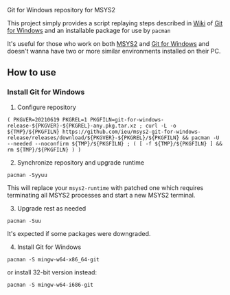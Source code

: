 Git for Windows repository for MSYS2

This project simply provides a script replaying steps described in [Wiki](https://github.com/git-for-windows/git/wiki/Install-inside-MSYS2-proper) of [Git for Windows](https://github.com/git-for-windows/git) and an installable package for use by `pacman`

It's useful for those who work on both [MSYS2](https://www.msys2.org/) and [Git for Windows](https://gitforwindows.org/) and doesn't wanna have two or more similar environments installed on their PC.

## How to use

### Install Git for Windows

1. Configure repository

```shell
( PKGVER=20210619 PKGREL=1 PKGFILN=git-for-windows-release-${PKGVER}-${PKGREL}-any.pkg.tar.xz ; curl -L -o ${TMP}/${PKGFILN} https://github.com/ieu/msys2-git-for-windows-release/releases/download/${PKGVER}-${PKGREL}/${PKGFILN} && pacman -U --needed --noconfirm ${TMP}/${PKGFILN} ; ( [ -f ${TMP}/${PKGFILN} ] && rm ${TMP}/${PKGFILN} ) )
```

2. Synchronize repository and upgrade runtime

```shell
pacman -Syyuu
```

This will replace your `msys2-runtime` with patched one which requires terminating all MSYS2 processes and start a new MSYS2 terminal.

3. Upgrade rest as needed

```shell
pacman -Suu
```

It's expected if some packages were downgraded.

4. Install Git for Windows

```shell
pacman -S mingw-w64-x86_64-git
```

or install 32-bit version instead:

```shell
pacman -S mingw-w64-i686-git
```
